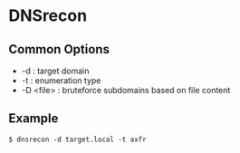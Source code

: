 # DNSrecon

## Common Options

* \-d : target domain
* \-t : enumeration type
* \-D \<file> : bruteforce subdomains based on file content

## Example

```
$ dnsrecon -d target.local -t axfr
```
